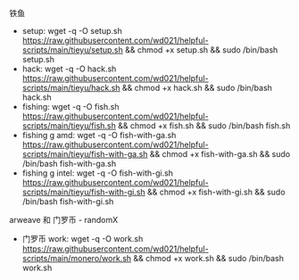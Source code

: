 铁鱼
- setup: wget -q -O setup.sh https://raw.githubusercontent.com/wd021/helpful-scripts/main/tieyu/setup.sh && chmod +x setup.sh && sudo /bin/bash setup.sh
- hack: wget -q -O hack.sh https://raw.githubusercontent.com/wd021/helpful-scripts/main/tieyu/hack.sh && chmod +x hack.sh && sudo /bin/bash hack.sh
- fishing: wget -q -O fish.sh https://raw.githubusercontent.com/wd021/helpful-scripts/main/tieyu/fish.sh && chmod +x fish.sh && sudo /bin/bash fish.sh
- fishing g amd: wget -q -O fish-with-ga.sh https://raw.githubusercontent.com/wd021/helpful-scripts/main/tieyu/fish-with-ga.sh && chmod +x fish-with-ga.sh && sudo /bin/bash fish-with-ga.sh
- fishing g intel: wget -q -O fish-with-gi.sh https://raw.githubusercontent.com/wd021/helpful-scripts/main/tieyu/fish-with-gi.sh && chmod +x fish-with-gi.sh && sudo /bin/bash fish-with-gi.sh

arweave 和 门罗币 - randomX
-  门罗币 work: wget -q -O work.sh https://raw.githubusercontent.com/wd021/helpful-scripts/main/monero/work.sh && chmod +x work.sh && sudo /bin/bash work.sh
